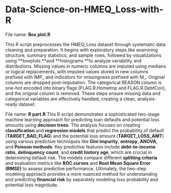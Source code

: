 # Data-Science-on-HMEQ_Loss-with-R

File name: **Box plot.R**

This R script preprocesses the HMEQ_Loss dataset through systematic data cleaning and preparation. It begins with exploratory steps like examining structure, summary statistics, and sample rows, followed by visualizations using **boxplots **and **histograms **to analyze variability and distributions. Missing values in numeric columns are imputed using medians or logical replacements, with imputed values stored in new columns prefixed with IMP_ and indicators for missingness prefixed with M_. Original columns are dropped post-imputation. The categorical REASON column is one-hot encoded into binary flags (FLAG.R.HomeImp and FLAG.R.DebtCon), and the original column is removed. These steps ensure missing data and categorical variables are effectively handled, creating a clean, analysis-ready dataset.

File name: **R part.R**
This R script demonstrates a sophisticated two-stage machine learning approach for predicting loan defaults and potential loss amounts using **decision trees**. The analysis focuses on creating **classification** and **regression models** that predict the probability of default (**TARGET_BAD_FLAG**) and the potential loss amount (**TARGET_LOSS_AMT**) using various predictive techniques like **Gini impurity**, **entropy**, **ANOVA**, and **Poisson methods**. Key predictive features include **debt-to-income ratio**, **delinquency count**, and **credit history age**, which are crucial in determining default risk. The models compare different **splitting criteria** and evaluation metrics like **ROC curves** and **Root Mean Square Error (RMSE)** to assess predictive performance. Ultimately, the two-step modeling approach provides a more nuanced method for understanding and predicting **financial risk** by separately modeling loss probability and potential loss magnitude.

